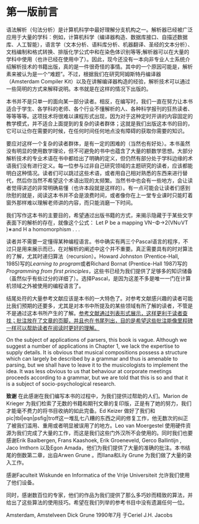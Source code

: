 # 第一版前言

语法解析（句法分析）是计算机科学中最好理解分支机构之一。解析器已经被广泛应用于大量的学科︰例如，计算机科学（编译器构造、数据库接口、自描述数据库、人工智能），语言学（文本分析、语料库分析、机器翻译、圣经的文本分析）、文档编制和格式转换、排版化学公式中和在染色体识别等等;解析器可以在大量的学科中使用（也许已经在使用中了）。因此，现今还没有一本向非专业人士系统介绍解析技术的书籍出版，真的是一件很奇怪的事情。其中的一个原因可能是，解析素来被认为是一个“难题”。不过，根据我们在研究阿姆斯特丹编译器（Amsterdam Compiler Kit）以及在讲解编译器构造的经验，解析技术可以通过一些简明的方式来解释说明。本书就是在这样的情况下出版的。

本书并不是只单一的面向某一部分读者。相反，在编写时，我们一直在努力让本书适合于学生、各学科的老师、各个行业不懂解析的人、各种科学报刊的狂热读者、等等等等。这项技术将很难以课程形式出现，因为对于这种定时开讲的内容固定的教学模式，并不适合上面提到的复杂的读者群体；这就是我们出版这本书的目的，它可以让你在需要的时候，在任何时间任何地点没有障碍的获取你需要的知识。

要应对这样一个复杂的读者群体，是有一定的困难的（当然也有好处）。本书虽然没有明显的使用数学理论，但不可避免的书中也蕴含了大量的额数学思想。大部分解析技术的专业术语在书中都给出了明确的定义，但仍然有部分处于学科边缘的术语我们没有进行定义。每一位参与过非自己研究领域的主题研究的读者，应该都能明白这种情况。读者们可以跳过这些术语，或者用自己相对熟悉的东西来进行替代，然后你当然不希望这个术语出现的太频繁。当然书中也会有一些地方，会让读者觉得讲述的非常明确易懂（也许本段就是这样的）。有一点可能会让读者们感到欣慰的就是，阅读这本书并不会是浪费时间，或者像你在上一堂专业课时只能盯着窗外那样难以理解老师讲的内容，而只能消磨一下时间。

我们写作这本书的主要目的，希望通过出版书籍的方式，来揭示隐藏于于某些文字表面下的解析的存在，就像这个公式：
	Let P be a mapping VN−Φ→2(VN∪VT )∗and H a homomorphism . . .

读者并不需要一定懂得某种编程语言。书中确实有两三个Pascal语言的程序，不过只是用来展示而已，在对解析的阐述中这个并不重要。真正需要具有的时对算法的了解，尤其时递归算法（recursion）。Howard Johnston (Prentice-Hall, 1985)写的<i>Learning to program</i>或者Richard Bornat (Prentice-Hall 1987)写的<i>Programming from first principles</i>，这些书已经为我们提供了足够多的知识储备（虽然似乎有些过分的详细了）。选择Pascal，是因为这差不多是唯一一门在计算机领域之外被使用的编程语言了。

结尾处符的大量参考文献应该是本书的一大特色了。对参考文献感兴趣的读者可能比我们预期的还要多，尤其是对本书中所提及的某些领域有所了解的读者，不管是不是通过这本书所产生的了解。<u>参考文献通过列表形式展示，这样更利于读者查找；批注放在了文章的页脚，并且也在书尾列出，目的是希望这些批注能像里程碑一样可以帮助读者在阅读时更好的理解。</u>

On the subject of applications of parsers, this book is vague. Although we suggest a number of applications in Chapter 1, we lack the expertise to supply details. It is obvious that musical compositions possess a structure which can largely be described by a grammar and thus is amenable to parsing, but we shall have to leave it to the musicologists to implement the idea. It was less obvious to us that behaviour
at corporate meetings proceeds according to a grammar, but we are told that this is so and that it is a subject of socio-psychological research.

**致谢**
在此感谢在我们编写本书的过程中，为我们提供过帮助的人们。Marion de Krieger 为我们检索了无数的书籍和期刊文章的复印版，正是有了她的努力，我们才能毫不费力的将书目收纳的如此完备。Ed Keizer 做好了我们和pic|tbl|eqn|psfig|troff这一堆乱七八糟的东西之间的修复工作，他无数次的纠正了被我们滥用、重用或者明显被误用了的地方。Leo van Moergestel 使用硬件资源为我们完成了大量的工作，而这是我们这些门外汉所不会使用的。同时我们也要感谢Erik Baalbergen, Frans Kaashoek, Erik Groeneveld, Gerco Ballintijn , Jaco Imthorn 以及Egon Amada，他们为我们提供了大量的准确的批注。本书结尾的倒数第二章，出自Arwen Grune 。而Ilana和Lily Grune 为我们做了大量的录入工作。

感谢Faculteit Wiskunde en Informatica of the Vrije Universiteit 允许我们使用了他们设备。

同时，感谢数百位的专家，他们的作品为我们提供了那么多巧妙而精致的算法，并给出了这些算法的使用技巧。希望在我们列举的参考书目中没有遗漏任何一位。

Amsterdam, Amstelveen Dick Grune
1990年7月   于Ceriel J.H. Jacobs
